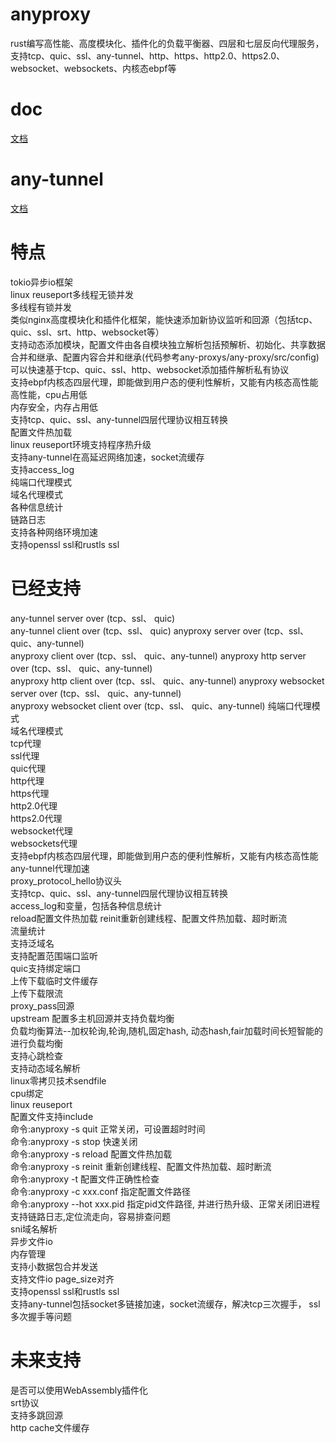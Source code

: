 # anyproxy
rust编写高性能、高度模块化、插件化的负载平衡器、四层和七层反向代理服务，支持tcp、quic、ssl、any-tunnel、http、https、http2.0、https2.0、websocket、websockets、内核态ebpf等

# doc
[文档](https://github.com/yefy/any-proxys/tree/main/any-proxy/doc)

# any-tunnel
[文档](https://github.com/yefy/any-proxys/blob/main/any-tunnel/README.md)

# 特点
tokio异步io框架  
linux reuseport多线程无锁并发  
多线程有锁并发  
类似nginx高度模块化和插件化框架，能快速添加新协议监听和回源（包括tcp、quic、ssl、srt、http、websocket等）   
支持动态添加模块，配置文件由各自模块独立解析包括预解析、初始化、共享数据合并和继承、配置内容合并和继承(代码参考any-proxys/any-proxy/src/config)        
可以快速基于tcp、quic、ssl、http、websocket添加插件解析私有协议  
支持ebpf内核态四层代理，即能做到用户态的便利性解析，又能有内核态高性能    
高性能，cpu占用低    
内存安全，内存占用低    
支持tcp、quic、ssl、any-tunnel四层代理协议相互转换    
配置文件热加载  
linux reuseport环境支持程序热升级    
支持any-tunnel在高延迟网络加速，socket流缓存    
支持access_log  
纯端口代理模式  
域名代理模式  
各种信息统计  
链路日志  
支持各种网络环境加速  
支持openssl ssl和rustls ssl  

# 已经支持
any-tunnel server over (tcp、ssl、 quic)  
any-tunnel client over (tcp、ssl、 quic)
anyproxy server over (tcp、ssl、 quic、any-tunnel)  
anyproxy client over (tcp、ssl、 quic、any-tunnel)
anyproxy http server over (tcp、ssl、 quic、any-tunnel)  
anyproxy http client over (tcp、ssl、 quic、any-tunnel)
anyproxy websocket server over (tcp、ssl、 quic、any-tunnel)  
anyproxy websocket client over (tcp、ssl、 quic、any-tunnel)
纯端口代理模式  
域名代理模式  
tcp代理  
ssl代理  
quic代理  
http代理  
https代理  
http2.0代理  
https2.0代理  
websocket代理  
websockets代理  
支持ebpf内核态四层代理，即能做到用户态的便利性解析，又能有内核态高性能     
any-tunnel代理加速  
proxy_protocol_hello协议头   
支持tcp、quic、ssl、any-tunnel四层代理协议相互转换   
access_log和变量，包括各种信息统计    
reload配置文件热加载
reinit重新创建线程、配置文件热加载、超时断流    
流量统计  
支持泛域名  
支持配置范围端口监听   
quic支持绑定端口  
上传下载临时文件缓存  
上传下载限流  
proxy_pass回源  
upstream 配置多主机回源并支持负载均衡  
负载均衡算法--加权轮询,轮询,随机,固定hash, 动态hash,fair加载时间长短智能的进行负载均衡   
支持心跳检查  
支持动态域名解析  
linux零拷贝技术sendfile  
cpu绑定  
linux reuseport  
配置文件支持include  
命令:anyproxy -s quit 正常关闭，可设置超时时间  
命令:anyproxy -s stop 快速关闭  
命令:anyproxy -s reload 配置文件热加载  
命令:anyproxy -s reinit 重新创建线程、配置文件热加载、超时断流    
命令:anyproxy -t 配置文件正确性检查  
命令:anyproxy -c xxx.conf 指定配置文件路径  
命令:anyproxy --hot xxx.pid 指定pid文件路径, 并进行热升级、正常关闭旧进程  
支持链路日志,定位流走向，容易排查问题  
sni域名解析  
异步文件io  
内存管理  
支持小数据包合并发送  
支持文件io page_size对齐  
支持openssl ssl和rustls ssl  
支持any-tunnel包括socket多链接加速，socket流缓存，解决tcp三次握手， ssl多次握手等问题

# 未来支持
是否可以使用WebAssembly插件化  
srt协议  
支持多跳回源  
http cache文件缓存